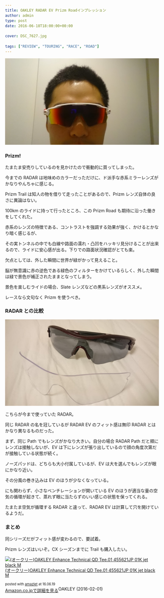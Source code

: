 ```yaml
---
title: OAKLEY RADAR EV Prizm Roadインプレッション
author: admin
type: post
date: 2016-06-18T18:00:00+00:00

cover: DSC_7627.jpg

tags: ["REVIEW", "TOURING", "RACE", "ROAD"]
---
```


![image](./DSC_7627.jpg)

### Prizm!

たまたま安売りしているのを見かけたので衝動的に買ってしまった。

今までの RADAR は地味めのカラーだっただけに、ド派手な赤系ミラーレンズがかなりやんちゃに感じる。

Prizm Trail は知人の物を借りて走ったことがあるので、Prizm レンズ自体の良さに異論はない。

100km のライドに持って行ったところ、この Prizm Road も期待に沿った働きをしてくれた。

赤系のレンズの特徴である、コントラストを強調する効果が強く、かけるとかなり暗く感じるが、

その実トンネルの中でも白線や路面の濡れ・凸凹をハッキリ見分けることが出来るので、ライドに安心感が出る。下りでの路面状況確認がとても楽。

欠点としては、外した瞬間に世界が緑がかって見えること。

脳が無意識に赤の逆色である緑色のフィルターをかけているらしく、外した瞬間は緑で景色が補正されたままとなってしまう。

景色を楽しむライドの場合、Slate レンズなどの黒系レンズがオススメ。

レースなら文句なく Prizm を使うべき。

### RADAR との比較

![image](./DSC_7615.jpg)

こちらが今まで使っていた RADAR。

同じ RADAR の名を冠しているが RADAR EV のフィット感は無印 RADAR とはかなり異なるものだった。

まず、同じ Path でもレンズがかなり大きい。自分の場合 RADAR Path だと頬にレンズは接触しないが、EV は下にレンズが張り出しているので顔の角度次第だが接触している状態が続く。

ノーズパッドは、どちらも大小付属しているが、EV は大を選んでもレンズが眼にかなり近い。

その分風の巻き込みは EV のほうが少なくなっている。

にも関わらず、小さなベンチレーションが開いている EV のほうが適当な量の空気の循環が起きて、蒸れず眼に当たらずのいい感じの状態を保ってくれる。

たまたま空気が循環する RADAR と違って、RADAR EV は計算して穴を開けているようだ。

### まとめ

同シリーズだがフィット感が変わるので、要試着。

Prizm レンズはいいぞ。CX シーズンまでに Trail も購入したい。

<div class="amazlet-box" style="margin-bottom: 0px;">
  <div class="amazlet-image" style="float: left; margin: 0px 12px 1px 0px;">
    <a href="http://www.amazon.co.jp/exec/obidos/ASIN/B01BBJC0SI/gensobunya-22/ref=nosim/" name="amazletlink" target="_blank"><img alt="(オークリー)OAKLEY Enhance Technical QD Tee.01 455621JP 01K jet black M" src="https://images-fe.ssl-images-amazon.com/images/I/415j1c1HseL._SL160_.jpg" style="border: none;" /></a>
  </div>

  <div class="amazlet-info" style="line-height: 120%; margin-bottom: 10px;">
    <div class="amazlet-name" style="line-height: 120%; margin-bottom: 10px;">
<a href="http://www.amazon.co.jp/exec/obidos/ASIN/B01BBJC0SI/gensobunya-22/ref=nosim/" name="amazletlink" target="_blank">(オークリー)OAKLEY Enhance Technical QD Tee.01 455621JP 01K jet black M</a></p>

<div class="amazlet-powered-date" style="font-size: 80%; line-height: 120%; margin-top: 5px;">
  posted with <a href="http://www.amazlet.com/" target="_blank" title="amazlet">amazlet</a> at 16.06.19
</div>

<div class="amazlet-detail">
OAKLEY (2016-02-01)

<div class="amazlet-sub-info" style="float: left;">
<div class="amazlet-link" style="margin-top: 5px;">
  <a href="http://www.amazon.co.jp/exec/obidos/ASIN/B01BBJC0SI/gensobunya-22/ref=nosim/" name="amazletlink" target="_blank">Amazon.co.jpで詳細を見る</a>
</div>

  </div>

  <div class="amazlet-footer" style="clear: left;">
  </div>
</div>

